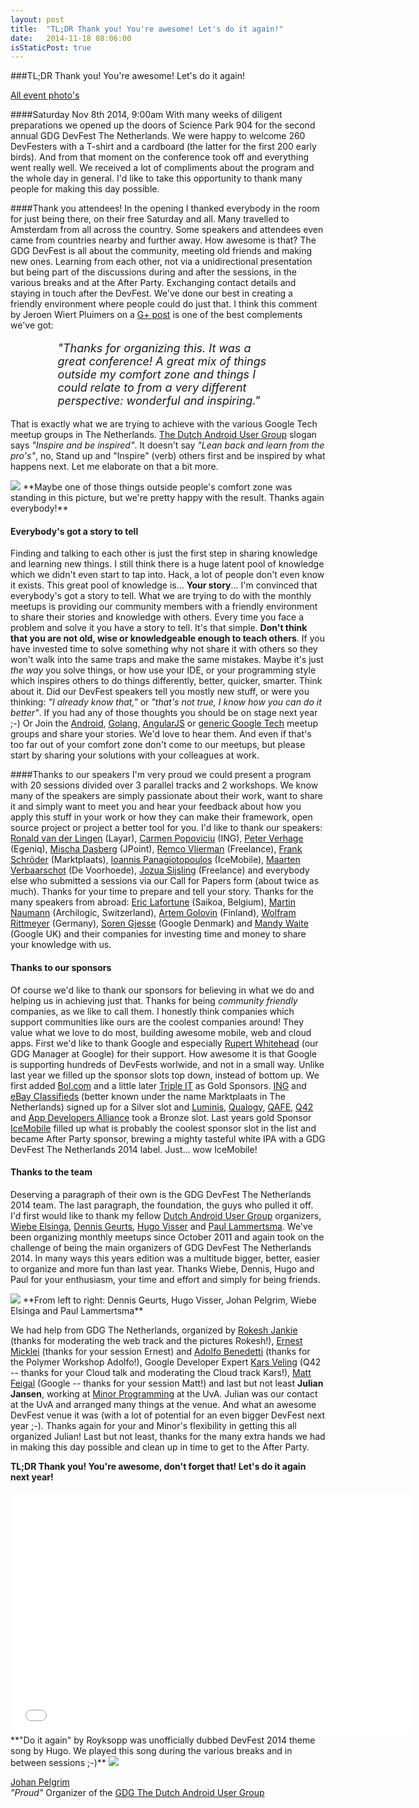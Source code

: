 ```yaml
---
layout: post
title:  "TL;DR Thank you! You're awesome! Let's do it again!"
date:   2014-11-18 08:06:00
isStaticPost: true
---
```


<img class="img-responsive feature-image" src="{{ site.baseurl }}/img/posts/groupbanner.png" style="display:none">

###TL;DR Thank you! You're awesome! Let's do it again!

[All event photo's](https://plus.google.com/events/gallery/cdoii5gpcknaa5b7qq48ip5qouo)

####Saturday Nov 8th 2014, 9:00am
With many weeks of diligent preparations we opened up the doors of Science Park 904 for the second annual GDG DevFest The Netherlands. We were happy to welcome 260 DevFesters with a T-shirt and a cardboard (the latter for the first 200 early birds). And from that moment on the conference took off and everything went really well. We received a lot of compliments about the program and the whole day in general. I'd like to take this opportunity to thank many people for making this day possible.

####Thank you attendees!
In the opening I thanked everybody in the room for just being there, on their free Saturday and all. Many travelled to Amsterdam from all across the country. Some speakers and attendees even came from countries nearby and further away. How awesome is that? The GDG DevFest is all about the community, meeting old friends and making new ones. Learning from each other, not via a unidirectional presentation but being part of the discussions during and after the sessions, in the various breaks and at the After Party. Exchanging contact details and staying in touch after the DevFest. We've done our best in creating a friendly environment where people could do just that. I think this comment by Jeroen Wiert Pluimers on a [G+ post](https://plus.google.com/+PaulLammertsma/posts/Xarhtyg7cr2) is one of the best complements we've got:

<p style="margin-right: 2cm;margin-left: 2cm; font-size:18px">
<em>"Thanks for organizing this. It was a great conference! A great mix of things outside my comfort zone and things I could relate to from a very different perspective: wonderful and inspiring."</em>
</p>

That is exactly what we are trying to achieve with the various Google Tech meetup groups in The Netherlands. [The Dutch Android User Group](http://www.dutchaug.org) slogan says *"Inspire and be inspired"*. It doesn't say *"Lean back and learn from the pro's"*, no, Stand up and "Inspire" (verb) others first and be inspired by what happens next. Let me elaborate on that a bit more.

<img src="{{ site.baseurl }}/img/posts/groupphoto.jpg" class="img-responsive">
**Maybe one of those things outside people's comfort zone was standing in this picture, but we're pretty happy with the result. Thanks again everybody!**

#### Everybody's got a story to tell
Finding and talking to each other is just the first step in sharing knowledge and learning new things. I still think there is a huge latent pool of knowledge which we didn't even start to tap into. Hack, a lot of people don't even know it exists. This great pool of knowledge is... **Your story**... I'm convinced that everybody's got a story to tell. What we are trying to do with the monthly meetups is providing our community members with a friendly environment to share their stories and knowledge with others. Every time you face a problem and solve it you have a story to tell. It's that simple. **Don't think that you are not old, wise or knowledgeable enough to teach others**. If you have invested time to solve something why not share it with others so they won't walk into the same traps and make the same mistakes. Maybe it's just *the way* you solve things, or how use your IDE, or your programming style which inspires others to do things differently, better, quicker, smarter. Think about it. Did our DevFest speakers tell you mostly new stuff, or were you thinking: *"I already know that,"* or *"that's not true, I know how you can do it better"*. If you had any of those thoughts you should be on stage next year ;-) Or Join the [Android](http://www.dutchaug.org), [Golang](http://www.meetup.com/golang-amsterdam/), [AngularJS](http://www.meetup.com/Dutch-AngularJS-group/) or [generic Google Tech](http://www.gdgnetherlands.org) meetup groups and share your stories. We'd love to hear them. And even if that's too far out of your comfort zone don't come to our meetups, but please start by sharing your solutions with your colleagues at work.

####Thanks to our speakers
I'm very proud we could present a program with 20 sessions divided over 3 parallel tracks and 2 workshops. We know many of the speakers are simply passionate about their work, want to share it and simply want to meet you and hear your feedback about how you apply this stuff in your work or how they can make their framework, open source project or project a better tool for you. I'd like to thank our speakers: [Ronald van der Lingen](https://plus.google.com/+RonaldVanDerLingen) (Layar), [Carmen Popoviciu](https://plus.google.com/118143942632321563925) (ING), [Peter Verhage](https://twitter.com/petercv) (Egeniq), [Mischa Dasberg](https://plus.google.com/111302754471583092322) (JPoint), [Remco Vlierman](https://www.linkedin.com/profile/view?id=6663768) (Freelance), [Frank Schröder](https://plus.google.com/107945180404729331757) (Marktplaats), [Ioannis Panagiotopoulos](https://plus.google.com/+IoannisPanagiotopoulos) (IceMobile), [Maarten Verbaarschot](https://plus.google.com/117898593926559748909) (De Voorhoede), [Jozua Sijsling](https://plus.google.com/+JozuaSijsling) (Freelance) and everybody else who submitted a sessions via our Call for Papers form (about twice as much). Thanks for your time to prepare and tell your story. Thanks for the many speakers from abroad: [Eric Lafortune](http://www.saikoa.com) (Saikoa, Belgium), [Martin Naumann](https://www.google.com/+MartinN1) (Archilogic, Switzerland), [Artem Golovin](https://plus.google.com/+ArtemGolovin) (Finland), [Wolfram Rittmeyer](https://plus.google.com/+WolframRittmeyer/posts) (Germany), [Soren Gjesse](http://dartlang.org/) (Google Denmark) and [Mandy Waite](https://google.com/+MandyWaite) (Google UK) and their companies for investing time and money to share your knowledge with us.

#### Thanks to our sponsors
Of course we'd like to thank our sponsors for believing in what we do and helping us in achieving just that. Thanks for being _community friendly_ companies, as we like to call them. I honestly think companies which support communities like ours are the coolest companies around! They value what we love to do most, building awesome mobile, web and cloud apps. First we'd like to thank Google and especially [Rupert Whitehead](https://plus.google.com/+RupertWhitehead/posts) (our GDG Manager at Google) for their support. How awesome it is that Google is supporting hundreds of DevFests worlwide, and not in a small way. Unlike last year we filled up the sponsor slots top down, instead of bottom up. We first added [Bol.com](https://banen.bol.com/vacatures/?search=true&filter-searchphrase=&filter-company-departments=it&selectItemfilter-company-departments=it) and a little later [Triple IT](https://www.triple-it.nl/jobs) as Gold Sponsors. [ING](http://www.ing.jobs/Nederland/Vakgebieden/Informatie-Technologie.htm) and [eBay Classifieds](http://www.ebayclassifiedsgroup.com/careers.html) (better known under the name Marktplaats in The Netherlands) signed up for a Silver slot and [Luminis](http://www.luminis.eu), [Qualogy](http://www.qualogy.com), [QAFE](http://www.qafe.com), [Q42](http://q42.nl) and [App Developers Alliance](http://www.appdevelopersalliance.org/) took a Bronze slot. Last years gold Sponsor [IceMobile](http://icemobile.com) filled up what is probably the coolest sponsor slot in the list and became After Party sponsor, brewing a mighty tasteful white IPA with a GDG DevFest The Netherlands 2014 label. Just... wow IceMobile!

#### Thanks to the team
Deserving a paragraph of their own is the GDG DevFest The Netherlands 2014 team. The last paragraph, the foundation, the guys who pulled it off. I'd first would like to thank my fellow [Dutch Android User Group](http://www.dutchaug.org) organizers, [Wiebe Elsinga](https://plus.google.com/+WiebeElsinga/posts), [Dennis Geurts](https://plus.google.com/113269803670398336067/posts), [Hugo Visser](https://plus.google.com/+HugoVisser/posts) and [Paul Lammertsma](https://plus.google.com/+PaulLammertsma/posts). We've been organizing monthly meetups since October 2011 and again took on the challenge of being the main organizers of GDG DevFest The Netherlands 2014. In many ways this years edition was a multitude bigger, better, easier to organize and more fun than last year. Thanks Wiebe, Dennis, Hugo and Paul for your enthusiasm, your time and effort and simply for being friends.

<img src="{{ site.baseurl }}/img/posts/dutchaugteam.jpg" class="img-responsive"/>
**From left to right: Dennis Geurts, Hugo Visser, Johan Pelgrim, Wiebe Elsinga and Paul Lammertsma**

We had help from GDG The Netherlands, organized by [Rokesh Jankie](https://plus.google.com/+RokeshJankie/posts) (thanks for moderating the web track and the pictures Rokesh!), [Ernest Micklei](https://plus.google.com/+ErnestMicklei/posts) (thanks for your session Ernest) and [Adolfo Benedetti](https://plus.google.com/+AdolfoBenedetti) (thanks for the Polymer Workshop Adolfo!), Google Developer Expert [Kars Veling](https://plus.google.com/+KarsVeling/posts) (Q42 -- thanks for your Cloud talk and moderating the Cloud track Kars!), [Matt Feigal](https://plus.google.com/+MattFeigal/posts) (Google -- thanks for your session Matt!) and last but not least **Julian Jansen**, working at [Minor Programming](http://www.mprog.nl/cursussen/) at the UvA. Julian was our contact at the UvA and arranged many things at the venue. And what an awesome DevFest venue it was (with a lot of potential for an even bigger DevFest next year ;-). Thanks again for your and Minor's flexibility in getting this all organized Julian! Last but not least, thanks for the many extra hands we had in making this day possible and clean up in time to get to the After Party.

**TL;DR Thank you! You're awesome, don't forget that! Let's do it again next year!**

<iframe width="640" height="390" src="//www.youtube.com/embed/btBSxtKzF6Q" frameborder="0" allowfullscreen></iframe>
**"Do it again" by Royksopp was unofficially dubbed DevFest 2014 theme song by Hugo. We played this song during the various breaks and in between sessions ;-)**

<img src="{{ site.baseurl }}/img/posts/JohanPelgrim.jpg"/>

[Johan Pelgrim](https://plus.google.com/+JohanPelgrim/posts)<br/>
*"Proud"* Organizer of the [GDG The Dutch Android User Group](http://www.dutchaug.org)